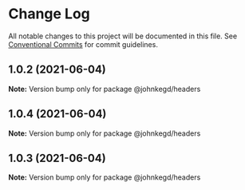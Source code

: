 # Change Log

All notable changes to this project will be documented in this file.
See [Conventional Commits](https://conventionalcommits.org) for commit guidelines.

## 1.0.2 (2021-06-04)

**Note:** Version bump only for package @johnkegd/headers





## 1.0.4 (2021-06-04)

**Note:** Version bump only for package @johnkegd/headers





## 1.0.3 (2021-06-04)

**Note:** Version bump only for package @johnkegd/headers
